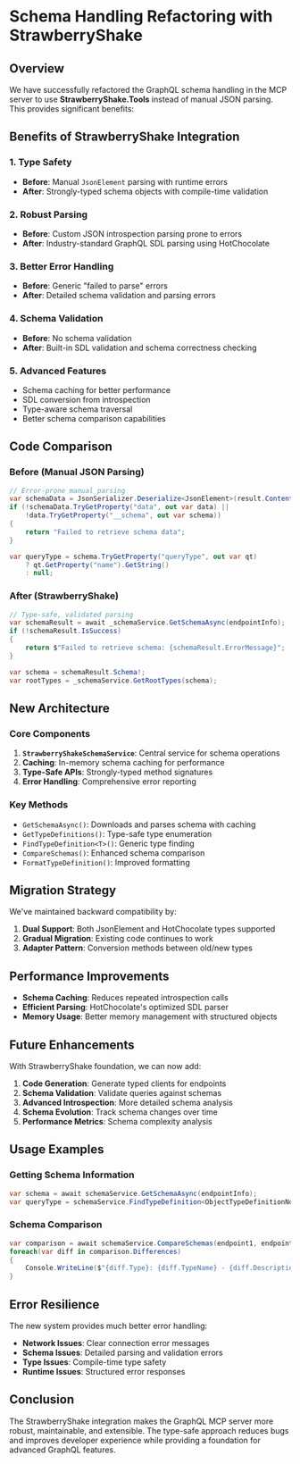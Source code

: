# Schema Handling Refactoring with StrawberryShake

## Overview

We have successfully refactored the GraphQL schema handling in the MCP server to use **StrawberryShake.Tools** instead of manual JSON parsing. This provides significant benefits:

## Benefits of StrawberryShake Integration

### 1. **Type Safety**
- **Before**: Manual `JsonElement` parsing with runtime errors
- **After**: Strongly-typed schema objects with compile-time validation

### 2. **Robust Parsing**
- **Before**: Custom JSON introspection parsing prone to errors
- **After**: Industry-standard GraphQL SDL parsing using HotChocolate

### 3. **Better Error Handling**
- **Before**: Generic "failed to parse" errors
- **After**: Detailed schema validation and parsing errors

### 4. **Schema Validation**
- **Before**: No schema validation
- **After**: Built-in SDL validation and schema correctness checking

### 5. **Advanced Features**
- Schema caching for better performance
- SDL conversion from introspection
- Type-aware schema traversal
- Better schema comparison capabilities

## Code Comparison

### Before (Manual JSON Parsing)
```csharp
// Error-prone manual parsing
var schemaData = JsonSerializer.Deserialize<JsonElement>(result.Content!);
if (!schemaData.TryGetProperty("data", out var data) ||
    !data.TryGetProperty("__schema", out var schema))
{
    return "Failed to retrieve schema data";
}

var queryType = schema.TryGetProperty("queryType", out var qt)
    ? qt.GetProperty("name").GetString()
    : null;
```

### After (StrawberryShake)
```csharp
// Type-safe, validated parsing
var schemaResult = await _schemaService.GetSchemaAsync(endpointInfo);
if (!schemaResult.IsSuccess)
{
    return $"Failed to retrieve schema: {schemaResult.ErrorMessage}";
}

var schema = schemaResult.Schema!;
var rootTypes = _schemaService.GetRootTypes(schema);
```

## New Architecture

### Core Components

1. **`StrawberryShakeSchemaService`**: Central service for schema operations
2. **Caching**: In-memory schema caching for performance
3. **Type-Safe APIs**: Strongly-typed method signatures
4. **Error Handling**: Comprehensive error reporting

### Key Methods

- `GetSchemaAsync()`: Downloads and parses schema with caching
- `GetTypeDefinitions()`: Type-safe type enumeration
- `FindTypeDefinition<T>()`: Generic type finding
- `CompareSchemas()`: Enhanced schema comparison
- `FormatTypeDefinition()`: Improved formatting

## Migration Strategy

We've maintained backward compatibility by:

1. **Dual Support**: Both JsonElement and HotChocolate types supported
2. **Gradual Migration**: Existing code continues to work
3. **Adapter Pattern**: Conversion methods between old/new types

## Performance Improvements

- **Schema Caching**: Reduces repeated introspection calls
- **Efficient Parsing**: HotChocolate's optimized SDL parser
- **Memory Usage**: Better memory management with structured objects

## Future Enhancements

With StrawberryShake foundation, we can now add:

1. **Code Generation**: Generate typed clients for endpoints
2. **Schema Validation**: Validate queries against schemas
3. **Advanced Introspection**: More detailed schema analysis
4. **Schema Evolution**: Track schema changes over time
5. **Performance Metrics**: Schema complexity analysis

## Usage Examples

### Getting Schema Information
```csharp
var schema = await schemaService.GetSchemaAsync(endpointInfo);
var queryType = schemaService.FindTypeDefinition<ObjectTypeDefinitionNode>(schema.Schema!, "Query");
```

### Schema Comparison
```csharp
var comparison = await schemaService.CompareSchemas(endpoint1, endpoint2);
foreach(var diff in comparison.Differences)
{
    Console.WriteLine($"{diff.Type}: {diff.TypeName} - {diff.Description}");
}
```

## Error Resilience

The new system provides much better error handling:

- **Network Issues**: Clear connection error messages
- **Schema Issues**: Detailed parsing and validation errors
- **Type Issues**: Compile-time type safety
- **Runtime Issues**: Structured error responses

## Conclusion

The StrawberryShake integration makes the GraphQL MCP server more robust, maintainable, and extensible. The type-safe approach reduces bugs and improves developer experience while providing a foundation for advanced GraphQL features.
